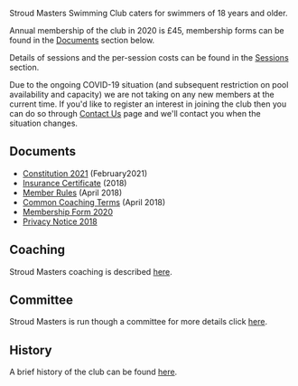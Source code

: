 Stroud Masters Swimming Club caters for swimmers of 18 years and older.

Annual membership of the club in 2020 is £45, membership forms can be found in the [Documents](/about/#Documents) section below.

Details of sessions and the per-session costs can be found in the [Sessions](/training/) section.

Due to the ongoing COVID-19 situation (and subsequent restriction on pool availability and capacity) we are not taking on any new members at the current time. If you'd like to register an interest in joining the club then you can do so through [Contact Us](/contact-us/) page and we'll contact you when the situation changes.

<!--
If you are thinking of joining but you’re not sure whether masters swimming is for you, new swimmers are welcomed at a guest rate for 3 sessions. If you’d like to come along, contact us through the Contact Us](/contact-us/) page.
-->

Documents
---
- [Constitution 2021](/images/2021/02/constitution_2021.pdf) (February2021)
- [Insurance Certificate](/images/2018/03/SKM_C30818040908430.pdf) (2018)
- [Member Rules](/images/2018/04/member_rules_2018_april.pdf) (April 2018)
- [Common Coaching Terms](/images/2018/04/common_coaching_2018_april.pdf) (April 2018)
- [Membership Form 2020](/images/2020/01/Membership_Form_2020_v1.pdf)
- [Privacy Notice 2018](/images/2018/04/privacy-notice-2018.pdf)

Coaching
---
Stroud Masters coaching is described [here](/about/coaches).

Committee
---
Stroud Masters is run though a committee for more details click [here](/about/committee).

History
---
A brief history of the club can be found [here](/about/history).
